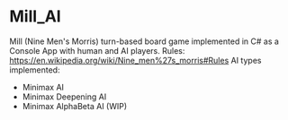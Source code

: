 # Mill_AI
Mill (Nine Men's Morris) turn-based board game implemented in C# as a Console App with human and AI players.
Rules: https://en.wikipedia.org/wiki/Nine_men%27s_morris#Rules 
AI types implemented: 
- Minimax AI
- Minimax Deepening AI
- Minimax AlphaBeta AI (WIP)
